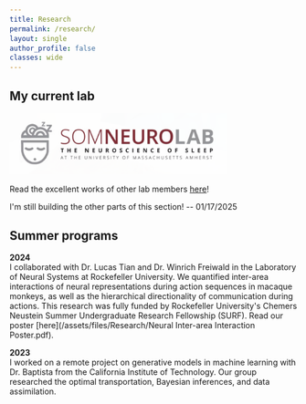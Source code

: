 ```yaml
---
title: Research
permalink: /research/
layout: single
author_profile: false
classes: wide
---
```


## **My current lab**

<a href="https://www.somneurolab.com/">
  <img src="/assets/files/Research/somneuro.png" alt="SomNeurolab" style="width: 380px; height: auto;">
</a>

Read the excellent works of other lab members [here](https://www.somneurolab.com/publications)!

I'm still building the other parts of this section! -- 01/17/2025

## **Summer programs**

**2024** <br>
I collaborated with Dr. Lucas Tian and Dr. Winrich Freiwald in the Laboratory of Neural Systems at Rockefeller University. We quantified inter-area interactions of neural representations during action sequences in macaque monkeys, as well as the hierarchical directionality of communication during actions. This research was fully funded by Rockefeller University's Chemers Neustein Summer Undergraduate Research Fellowship (SURF). Read our poster [here](/assets/files/Research/Neural Inter-area Interaction Poster.pdf).

**2023** <br>
I worked on a remote project on generative models in machine learning with Dr. Baptista from the California Institute of Technology. Our group researched the optimal transportation, Bayesian inferences, and data assimilation.